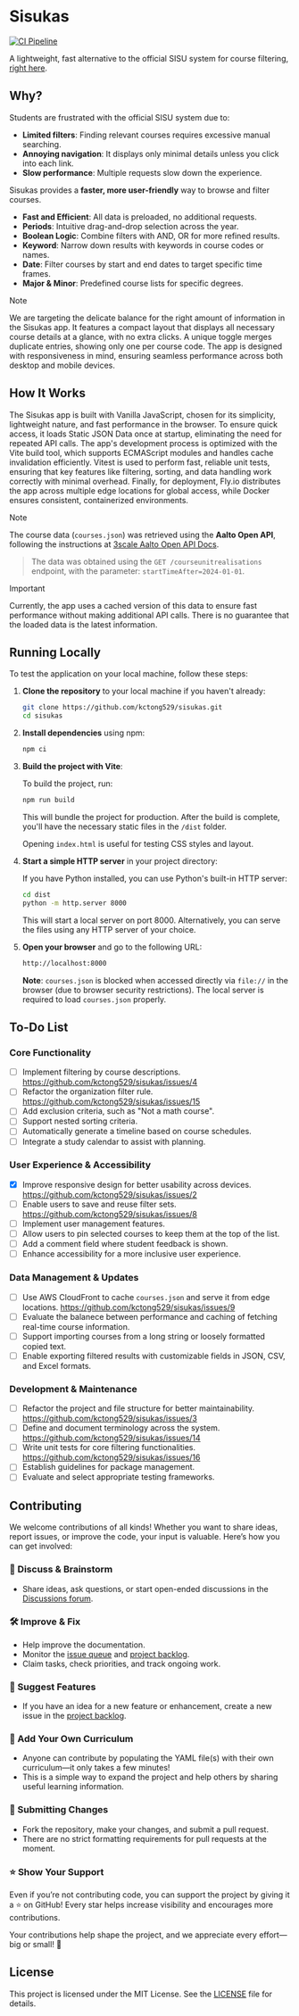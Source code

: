 # Sisukas

[![CI Pipeline](https://github.com/kctong529/sisukas/actions/workflows/ci.yml/badge.svg)](https://github.com/kctong529/sisukas/actions/workflows/ci.yml)

A lightweight, fast alternative to the official SISU system for course filtering, [right here](https://sisukas.fly.dev/).

## Why?

Students are frustrated with the official SISU system due to:
- **Limited filters**: Finding relevant courses requires excessive manual searching.
- **Annoying navigation**: It displays only minimal details unless you click into each link.
- **Slow performance**: Multiple requests slow down the experience.

Sisukas provides a **faster, more user-friendly** way to browse and filter courses.
- **Fast and Efficient**: All data is preloaded, no additional requests.
- **Periods**: Intuitive drag-and-drop selection across the year.
- **Boolean Logic**: Combine filters with AND, OR for more refined results.
- **Keyword**: Narrow down results with keywords in course codes or names.
- **Date**: Filter courses by start and end dates to target specific time frames.
- **Major & Minor**: Predefined course lists for specific degrees.

> [!NOTE]
> We are targeting the delicate balance for the right amount of information in the Sisukas app. It features a compact layout that displays all necessary course details at a glance, with no extra clicks. A unique toggle merges duplicate entries, showing only one per course code. The app is designed with responsiveness in mind, ensuring seamless performance across both desktop and mobile devices.

## How It Works

The Sisukas app is built with Vanilla JavaScript, chosen for its simplicity, lightweight nature, and fast performance in the browser. To ensure quick access, it loads Static JSON Data once at startup, eliminating the need for repeated API calls. The app's development process is optimized with the Vite build tool, which supports ECMAScript modules and handles cache invalidation efficiently. Vitest is used to perform fast, reliable unit tests, ensuring that key features like filtering, sorting, and data handling work correctly with minimal overhead. Finally, for deployment, Fly.io distributes the app across multiple edge locations for global access, while Docker ensures consistent, containerized environments.

> [!NOTE]
> The course data (`courses.json`) was retrieved using the **Aalto Open API**, following the instructions at [3scale Aalto Open API Docs](https://3scale.apps.ocp4.aalto.fi/docs/swagger/open_courses_sisu).

> The data was obtained using the `GET /courseunitrealisations` endpoint, with the parameter: `startTimeAfter=2024-01-01`.

> [!IMPORTANT]
> Currently, the app uses a cached version of this data to ensure fast performance without making additional API calls. There is no guarantee that the loaded data is the latest information.

## Running Locally

To test the application on your local machine, follow these steps:

1. **Clone the repository** to your local machine if you haven't already:

   ```sh
   git clone https://github.com/kctong529/sisukas.git
   cd sisukas
   ```

2. **Install dependencies** using npm:

   ```sh
   npm ci
   ```

3. **Build the project with Vite**:

   To build the project, run:

   ```sh
   npm run build
   ```

   This will bundle the project for production. After the build is complete, you'll have the necessary static files in the `/dist` folder.

   Opening `index.html` is useful for testing CSS styles and layout.

4. **Start a simple HTTP server** in your project directory:

   If you have Python installed, you can use Python's built-in HTTP server:

   ```sh
   cd dist
   python -m http.server 8000
   ```

   This will start a local server on port 8000. Alternatively, you can serve the files using any HTTP server of your choice.

5. **Open your browser** and go to the following URL:

   ```sh
   http://localhost:8000
   ```

   **Note**: `courses.json` is blocked when accessed directly via `file://` in the browser (due to browser security restrictions). The local server is required to load `courses.json` properly.

## To-Do List

### Core Functionality

- [ ] Implement filtering by course descriptions. https://github.com/kctong529/sisukas/issues/4
- [ ] Refactor the organization filter rule. https://github.com/kctong529/sisukas/issues/15
- [ ] Add exclusion criteria, such as "Not a math course".
- [ ] Support nested sorting criteria.
- [ ] Automatically generate a timeline based on course schedules.
- [ ] Integrate a study calendar to assist with planning.

### User Experience & Accessibility

- [x] Improve responsive design for better usability across devices. https://github.com/kctong529/sisukas/issues/2
- [ ] Enable users to save and reuse filter sets. https://github.com/kctong529/sisukas/issues/8
- [ ] Implement user management features.
- [ ] Allow users to pin selected courses to keep them at the top of the list.
- [ ] Add a comment field where student feedback is shown.
- [ ] Enhance accessibility for a more inclusive user experience.

### Data Management & Updates

- [ ] Use AWS CloudFront to cache `courses.json` and serve it from edge locations. https://github.com/kctong529/sisukas/issues/9
- [ ] Evaluate the balanece between performance and caching of fetching real-time course information.
- [ ] Support importing courses from a long string or loosely formatted copied text.
- [ ] Enable exporting filtered results with customizable fields in JSON, CSV, and Excel formats.

### Development & Maintenance
- [ ] Refactor the project and file structure for better maintainability. https://github.com/kctong529/sisukas/issues/3
- [ ] Define and document terminology across the system. https://github.com/kctong529/sisukas/issues/14
- [ ] Write unit tests for core filtering functionalities. https://github.com/kctong529/sisukas/issues/16
- [ ] Establish guidelines for package management.
- [ ] Evaluate and select appropriate testing frameworks.

## Contributing

We welcome contributions of all kinds! Whether you want to share ideas, report issues, or improve the code, your input is valuable. Here’s how you can get involved:

### 💬 Discuss & Brainstorm

- Share ideas, ask questions, or start open-ended discussions in the [Discussions forum](https://github.com/kctong529/sisukas/discussions).

### 🛠 Improve & Fix

- Help improve the documentation.
- Monitor the [issue queue](https://github.com/kctong529/sisukas/issues) and [project backlog](https://github.com/users/kctong529/projects/1).
- Claim tasks, check priorities, and track ongoing work.

### 🚀 Suggest Features

- If you have an idea for a new feature or enhancement, create a new issue in the [project backlog](https://github.com/users/kctong529/projects/1).

### 📖 Add Your Own Curriculum

- Anyone can contribute by populating the YAML file(s) with their own curriculum—it only takes a few minutes!
- This is a simple way to expand the project and help others by sharing useful learning information.

### 🔧 Submitting Changes

- Fork the repository, make your changes, and submit a pull request.
- There are no strict formatting requirements for pull requests at the moment.

### ⭐ Show Your Support

Even if you’re not contributing code, you can support the project by giving it a ⭐ on GitHub! Every star helps increase visibility and encourages more contributions.

Your contributions help shape the project, and we appreciate every effort—big or small! 🎉

## License

This project is licensed under the MIT License. See the [LICENSE](LICENSE) file for details.
